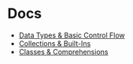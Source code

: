 # Docs
- [Data Types & Basic Control Flow](https://hackmd.io/@jpshafto/rJb_kRhwO)
- [Collections & Built-Ins](https://hackmd.io/@jpshafto/HyNl22Avu)
- [Classes & Comprehensions](https://hackmd.io/@jpshafto/ry6xDVyO_)
